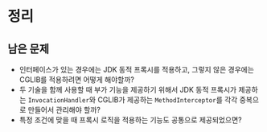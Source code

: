 # 정리
## 남은 문제
- 인터페이스가 있는 경우에는 JDK 동적 프록시를 적용하고, 그렇지 않은 경우에는
  CGLIB를 적용하려면 어떻게 해야할까?
- 두 기술을 함께 사용할 때 부가 기능을 제공하기 위해서 JDK 동적 프록시가 제공하는 
`InvocationHandler`와 CGLIB가 제공하는 `MethodInterceptor`를 각각 중복으로
  만들어서 관리해야 할까?
- 특정 조건에 맞을 때 프록시 로직을 적용하는 기능도 공통으로 제공되었으면?
